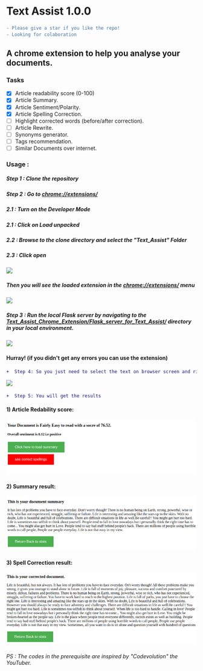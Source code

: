 # Text Assist 1.0.0
```diff
- Please give a star if you like the repo! 
- Looking for colaboration
```
## A chrome extension to help you analyse your documents.

### Tasks

- [x] Article readability score (0-100)
- [x] Article Summary.
- [x] Article Sentiment/Polarity.
- [x] Article Spelling Correction.
- [ ] Highlight corrected words (before/after correction).
- [ ] Article Rewrite.
- [ ] Synonyms generator.
- [ ] Tags recommendation.
- [ ] Similar Documents over internet.

### Usage :
##### Step 1 : Clone the repository

##### Step 2 : Go to [chrome://extensions/](chrome://extensions/)
##### 2.1 : Turn on the Developer Mode
##### 2.1 : Click on Load unpacked 
##### 2.2 : Browse to the clone directory and select the "Text_Assist" Folder
##### 2.3 : Click open

![](Snaps_for_Readme/browse.png)

##### Then you will see the loaded extension in the [chrome://extensions/](chrome://extensions/) menu

![](Snaps_for_Readme/Extension_page.png)

##### Step 3 : Run the local Flask server by navigating to the [Text_Assist_Chrome_Extension/Flask_server_for_Text_Assist/](https://github.com/bhrt-sharma/Text_Assist_Chrome_Extension/tree/master/Flask_server_for_Text_Assist) directory in your local environment.
![](Snaps_for_Readme/Flask_server.png)

#### Hurray! (if you didn't get any errors you can use the extension)

```diff
+  Step 4: So you just need to select the text on browser screen and right click to choose the extension "Text Assist" 
```

![](Snaps_for_Readme/selection.png)

```diff
+  Step 5: You will get the results
```
#### 1) Article Redability score:
![](Snaps_for_Readme/score.png)

#### 2) Summary result:

![](Snaps_for_Readme/Summary.png)

#### 3) Spell Correction result:

![](Snaps_for_Readme/corrections.png)

###### PS : The codes in the prerequisite are inspired by "Codevolution" the YouTuber.
